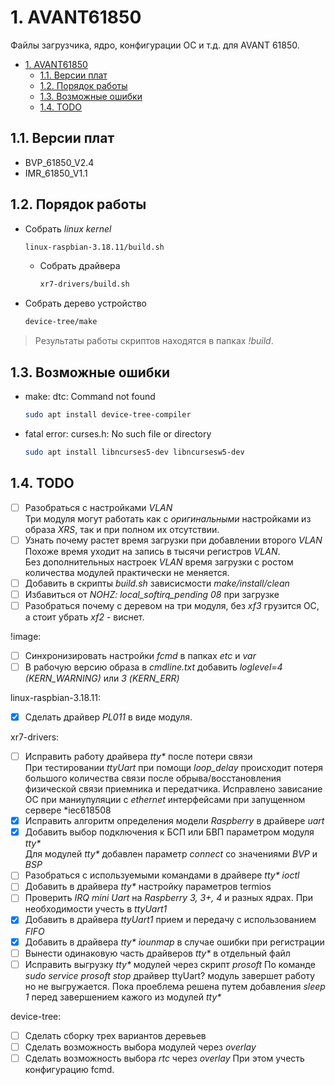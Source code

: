 # 1. AVANT61850 

Файлы загрузчика, ядро, конфигурации ОС и т.д. для AVANT 61850.

- [1. AVANT61850](#1-avant61850)
	- [1.1. Версии плат](#11-версии-плат)
	- [1.2. Порядок работы](#12-порядок-работы)
	- [1.3. Возможные ошибки](#13-возможные-ошибки)
	- [1.4. TODO](#14-todo)

## 1.1. Версии плат

- BVP_61850_V2.4
- IMR_61850_V1.1

## 1.2. Порядок работы

- Собрать *linux kernel*
	```sh
	linux-raspbian-3.18.11/build.sh
	```
	- Собрать драйвера
		```sh
		xr7-drivers/build.sh
		```
- Собрать дерево устройство
	```sh
	device-tree/make
	```

> Результаты работы скриптов находятся в папках *!build*.


## 1.3. Возможные ошибки

- make: dtc: Command not found
	```sh
	sudo apt install device-tree-compiler
	```

- fatal error: curses.h: No such file or directory
	```sh
	sudo apt install libncurses5-dev libncursesw5-dev
	```


## 1.4. TODO

- [ ] Разобраться с настройками *VLAN*  
	Три модуля могут работать как с *оригинальными* настройками из образа *XRS*, так и при полном их отсутствии.
- [ ] Узнать почему растет время загрузки при добавлении второго *VLAN*  
	Похоже время уходит на запись в тысячи регистров *VLAN*.   
	Без дополнительных настроек *VLAN* время загрузки с ростом количества модулей практически не меняется.
- [ ] Добавить в скрипты *build.sh* зависисмости *make/install/clean*
- [ ] Избавиться от *NOHZ: local_softirq_pending 08* при загрузке
- [ ] Разобраться почему с деревом на три модуля, без *xf3* грузится ОС, а стоит убрать *xf2* - виснет.

!image:
- [ ] Синхронизировать настройки *fcmd* в папках *etc* и *var*
- [ ] В рабочую версию образа в *cmdline.txt* добавить *loglevel=4 (KERN_WARNING)* или *3 (KERN_ERR)*

linux-raspbian-3.18.11:
- [x] Сделать драйвер *PL011* в виде модуля.

xr7-drivers:
- [ ] Исправить работу драйвера *tty\** после потери связи  
	При тестировании *ttyUart* при помощи *loop_delay* происходит потеря большого количества связи после обрыва/восстановления физической связи приемника и передатчика.
	Исправлено зависание ОС при маниупуляции с *ethernet* интерфейсами при запущенном сервере *iec618508
- [x] Исправить алгоритм определения модели *Raspberry* в драйвере *uart*
- [x] Добавить выбор подключения к БСП или БВП параметром модуля *tty\**  
	Для модулей *tty\** добавлен параметр *connect* со значениями *BVP* и *BSP*
- [ ] Разобраться с используемыми командами в драйвере *tty\** *ioctl*
- [ ] Добавить в драйвера *tty\** настройку параметров termios
- [ ] Проверить *IRQ mini Uart* на *Raspberry 3, 3+, 4* и разных ядрах. При необходимости учесть в *ttyUart1*
- [x] Добавить в драйвера *ttyUart1* прием и передачу с использованием *FIFO*  
- [x] Добавить в драйвера *tty\** *iounmap* в случае ошибки при регистрации
- [ ] Вынести одинаковую часть драйверов *tty\** в отдельный файл
- [ ] Исправить выгрузку *tty\** модулей через скрипт *prosoft*
	По команде *sudo service prosoft stop* драйвер ttyUart? модуль завершет работу но не выгружается.
	Пока проеблема решена путем добавления *sleep 1* перед завершением кажого из модулей *tty\**

device-tree:
- [ ] Сделать сборку трех вариантов деревьев
- [ ] Сделать возможность выбора модулей через *overlay*
- [ ] Сделать возможность выбора *rtc* через *overlay*
	При этом учесть конфигурацию fcmd.	